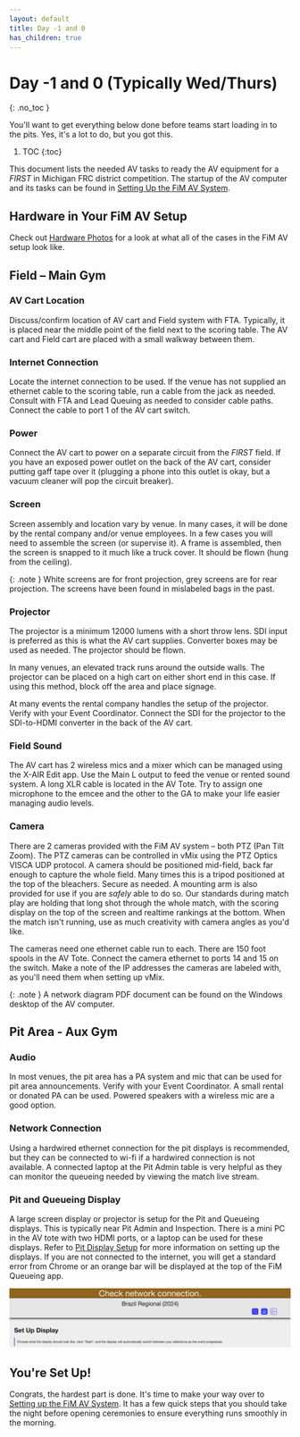 ```yaml
---
layout: default
title: Day -1 and 0
has_children: true
---
```


# Day -1 and 0 (Typically Wed/Thurs)
{: .no_toc }

You'll want to get everything below done before teams start loading in to the pits. Yes, it's a lot to do, but you got this.


1. TOC
{:toc}
 
This document lists the needed AV tasks to ready the AV equipment for a *FIRST* in Michigan FRC district competition. The startup of the AV computer and its tasks can be found in [Setting Up the FiM AV System](../setting-up-the-fim-av-system).

## Hardware in Your FiM AV Setup

Check out [Hardware Photos](hardware-photos) for a look at what all of the cases in the FiM AV setup look like.

 
## Field – Main Gym 
 
### AV Cart Location

Discuss/confirm location of AV cart and Field system with FTA. Typically, it is placed near the middle point of the field next to the scoring table. The AV cart and Field cart are placed with a small walkway between them. 

### Internet Connection

Locate the internet connection to be used. If the venue has not supplied an ethernet cable to the scoring table, run a cable from the jack as needed. Consult with FTA and Lead Queuing as needed to consider cable paths. Connect the cable to port 1 of the AV cart switch. 
 
### Power

Connect the AV cart to power on a separate circuit from the *FIRST* field. If you have an exposed power outlet on the back of the AV cart, consider putting gaff tape over it (plugging a phone into this outlet is okay, but a vacuum cleaner will pop the circuit breaker).
 
### Screen

Screen assembly and location vary by venue. In many cases, it will be done by the rental company and/or venue employees. In a few cases you will need to assemble the screen (or supervise it). A frame is assembled, then the screen is snapped to it much like a truck cover. It should be flown (hung from the ceiling). 
 
{: .note }
White screens are for front projection, grey screens are for rear projection. The screens have been found in mislabeled bags in the past. 

### Projector

The projector is a minimum 12000 lumens with a short throw lens. SDI input is preferred as this is what the AV cart supplies. Converter boxes may be used as needed. The projector should be flown.

In many venues, an elevated track runs around the outside walls. The projector can be placed on a high cart on either short end in this case. If using this method, block off the area and place signage.

At many events the rental company handles the setup of the projector. Verify with your Event Coordinator. Connect the SDI for the projector to the SDI-to-HDMI converter in the back of the AV cart. 
 
### Field Sound

The AV cart has 2 wireless mics and a mixer which can be managed using the X-AIR Edit app. Use the Main L output to feed the venue or rented sound system. A long XLR cable is located in the AV Tote. Try to assign one microphone to the emcee and the other to the GA to make your life easier managing audio levels.

### Camera

There are 2 cameras provided with the FiM AV system – both PTZ (Pan Tilt Zoom). The PTZ cameras can be controlled in vMix using the PTZ Optics VISCA UDP protocol. A camera should be positioned mid-field, back far enough to capture the whole field. Many times this is a tripod positioned at the top of the bleachers. Secure as needed. A mounting arm is also provided for use if you are *safely* able to do so. Our standards during match play are holding that long shot through the whole match, with the scoring display on the top of the screen and realtime rankings at the bottom. When the match isn't running, use as much creativity with camera angles as you'd like.

The cameras need one ethernet cable run to each. There are 150 foot spools in the AV Tote. Connect the camera ethernet to ports 14 and 15 on the switch. Make a note of the IP addresses the cameras are labeled with, as you'll need them when setting up vMix.

{: .note }
A network diagram PDF document can be found on the Windows desktop of the AV computer.  
 
 
## Pit Area  - Aux Gym 
 
### Audio 

In most venues, the pit area has a PA system and mic that can be used for pit area announcements. Verify with your Event Coordinator. A small rental or donated PA can be used. Powered speakers with a wireless mic are a good option. 
 
### Network Connection 
Using a hardwired ethernet connection for the pit displays is recommended, but they can be connected to wi-fi if a hardwired connection is not available. A connected laptop at the Pit Admin table is very helpful as they can monitor the queueing needed by viewing the match live stream.
 
### Pit and Queueing Display
A large screen display or projector is setup for the Pit and Queueing displays. This is typically near Pit Admin and Inspection. There is a mini PC in the AV tote with two HDMI ports, or a laptop can be used for these displays. Refer to [Pit Display Setup](../pit-displays) for more information on setting up the displays. If you are not connected to the internet, you will get a standard error from Chrome or an orange bar will be displayed at the top of the FiM Queueing app.

![Check connection banner](assets/check-connection-banner.png)

## You're Set Up!

Congrats, the hardest part is done. It's time to make your way over to [Setting up the FiM AV System](../setting-up-the-fim-av-system). It has a few quick steps that you should take the night before opening ceremonies to ensure everything runs smoothly in the morning.